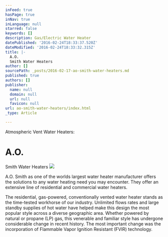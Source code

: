 ```yaml
---
inFeed: true
hasPage: true
inNav: true
inLanguage: null
starred: false
keywords: []
description: Gas/Electric Water Heater
datePublished: '2016-02-24T18:33:37.520Z'
dateModified: '2016-02-24T18:33:32.315Z'
title: |-
  A.O.
  Smith Water Heaters
author: []
sourcePath: _posts/2016-02-17-ao-smith-water-heaters.md
published: true
authors: []
publisher:
  name: null
  domain: null
  url: null
  favicon: null
url: ao-smith-water-heaters/index.html
_type: Article

---
```

Atmospheric Vent Water Heaters: 

# A.O.
Smith Water Heaters
![](https://s3-us-west-2.amazonaws.com/the-grid-img/p/579695bf89a3c1c4faf1ffecf576c82cd6a319f1.jpg)

A.O. Smith as one of the worlds largest water heater manufacturer
offers the solutions to any water heating need you may encounter.
They offer an extensive line of residential and commercial water
heaters. 

The
residential, gas-powered, conventionally vented water heater stands
as the time-tested workhorse of our industry. Unlimited flows rates
and large standby supplies of hot water have helped make this design
the most popular style across a diverse geographic area. Whether
powered by natural or propane (LP) gas, this venerable and familiar
style has undergone considerable change in recent history. The most
important change was the incorporation of Flammable Vapor Ignition
Resistant (FVIR) technology.